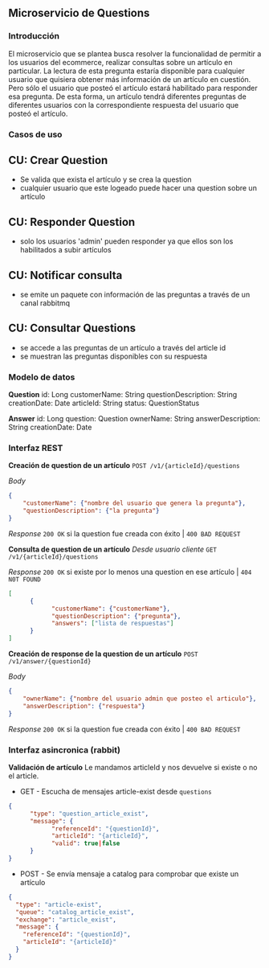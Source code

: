 ## Microservicio de Questions

### Introducción

El microservicio que se plantea busca resolver la funcionalidad de permitir a los usuarios del ecommerce, realizar consultas sobre un artículo en particular. La lectura de esta pregunta estaría disponible para cualquier usuario que quisiera obtener más información de un artículo en cuestión. Pero sólo el usuario que posteó el artículo estará habilitado para responder esa pregunta. De esta forma, un artículo tendrá diferentes preguntas de diferentes usuarios con la correspondiente respuesta del usuario que posteó el artículo.

### Casos de uso

## CU: Crear Question

- Se valida que exista el artículo y se crea la question
- cualquier usuario que este logeado puede hacer una question sobre un artículo

## CU: Responder Question

- solo los usuarios 'admin' pueden responder ya que ellos son los habilitados a subir artículos

## CU: Notificar consulta

- se emite un paquete con información de las preguntas a través de un canal rabbitmq

## CU: Consultar Questions

- se accede a las preguntas de un artículo a través del article id
- se muestran las preguntas disponibles con su respuesta

### Modelo de datos

**Question**
id: Long
customerName: String
questionDescription: String
creationDate: Date
articleId: String
status: QuestionStatus

**Answer**
id: Long
question: Question
ownerName: String
answerDescription: String
creationDate: Date


### Interfaz REST

**Creación de question de un artículo**
`POST /v1/{articleId}/questions`

_Body_

```json
{
	"customerName": {"nombre del usuario que genera la pregunta"},
	"questionDescription": {"la pregunta"}
}
```

_Response_
`200 OK` si la question fue creada con éxito | `400 BAD REQUEST`

**Consulta de question de un artículo**
_Desde usuario cliente_
`GET /v1/{articleId}/questions`

_Response_
`200 OK` si existe por lo menos una question en ese artículo | `404 N0T FOUND`

```json
[
      {
            "customerName": {"customerName"},
            "questionDescription": {"pregunta"},
            "answers": ["lista de respuestas"]
      }
]
```


**Creación de response de la question de un artículo**
`POST /v1/answer/{questionId}`

_Body_

```json
{
	"ownerName": {"nombre del usuario admin que posteo el articulo"},
	"answerDescription": {"respuesta"}
}
```

_Response_
`200 OK` si la question fue creada con éxito | `400 BAD REQUEST`

### Interfaz asincronica (rabbit)

**Validación de artículo**
Le mandamos articleId y nos devuelve si existe o no el article.

- GET - Escucha de mensajes article-exist desde `questions`

```json
{
      "type": "question_article_exist",
      "message": {
            "referenceId": "{questionId}",
            "articleId": "{articleId}",
            "valid": true|false
      }
}
```

- POST - Se envía mensaje a catalog para comprobar que existe un artículo

```json
{
  "type": "article-exist",
  "queue": "catalog_article_exist",
  "exchange": "article_exist",
  "message": {
    "referenceId": "{questionId}",
    "articleId": "{articleId}"
  }
}
```
